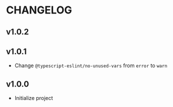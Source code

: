 # CHANGELOG

## v1.0.2

## v1.0.1
- Change `@typescript-eslint/no-unused-vars` from `error` to `warn`

## v1.0.0
- Initialize project